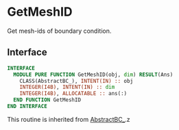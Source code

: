 # GetMeshID

Get mesh-ids of boundary condition.

## Interface

```fortran
INTERFACE
  MODULE PURE FUNCTION GetMeshID(obj, dim) RESULT(Ans)
    CLASS(AbstractBC_), INTENT(IN) :: obj
    INTEGER(I4B), INTENT(IN) :: dim
    INTEGER(I4B), ALLOCATABLE :: ans(:)
  END FUNCTION GetMeshID
END INTERFACE
```

This routine is inherited from [AbstractBC_](../AbstractBC/AbstractBC_.md).z
